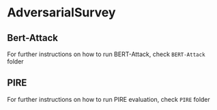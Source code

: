 # AdversarialSurvey

## Bert-Attack
For further instructions on how to run BERT-Attack, check `BERT-Attack` folder

## PIRE
For further instructions on how to run PIRE evaluation, check `PIRE` folder
